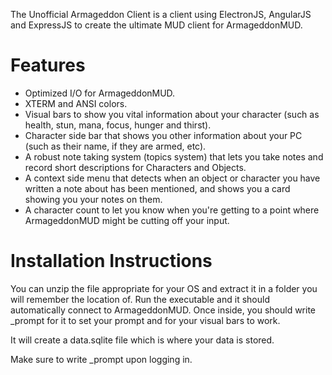 The Unofficial Armageddon Client is a client using ElectronJS, AngularJS and ExpressJS to create the ultimate MUD client for ArmageddonMUD.

# Features

- Optimized I/O for ArmageddonMUD.
- XTERM and ANSI colors.
- Visual bars to show you vital information about your character (such as health, stun, mana, focus, hunger and thirst).
- Character side bar that shows you other information about your PC (such as their name, if they are armed, etc).
- A robust note taking system (topics system) that lets you take notes and record short descriptions for Characters and Objects.
- A context side menu that detects when an object or character you have written a note about has been mentioned, and shows you a card showing you your notes on them.
- A character count to let you know when you're getting to a point where ArmageddonMUD might be cutting off your input.

# Installation Instructions

You can unzip the file appropriate for your OS and extract it in a folder you will remember the location of. Run the executable and it should automatically connect to ArmageddonMUD. Once inside, you should write \_prompt for it to set your prompt and for your visual bars to work.

It will create a data.sqlite file which is where your data is stored.

Make sure to write _prompt upon logging in.
